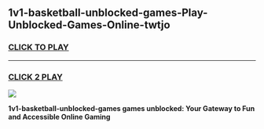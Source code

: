 
## 1v1-basketball-unblocked-games-Play-Unblocked-Games-Online-twtjo
<h3>
<a href="https://premium76.site?title=1v1-basketball-unblocked-games&ref=24A">CLICK TO PLAY</a></h3>
<hr>

<h3>
<a href="https://premium76.site?title=1v1-basketball-unblocked-games&ref=24A">CLICK 2 PLAY</a>
  
</h3>

<a href="https://premium76.site?title=1v1-basketball-unblocked-games&ref=24A"><img src="https://clearcache.store/games.png"></a>


**1v1-basketball-unblocked-games games unblocked: Your Gateway to Fun and Accessible Online Gaming**
